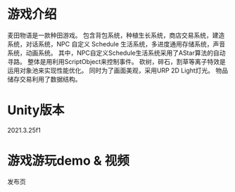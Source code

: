 # 游戏介绍
麦田物语是一款种田游戏。
包含背包系统，种植生长系统，商店交易系统，建造系统，对话系统，NPC 自定义 Schedule 生活系统，多进度通用存储系统，声音系统，动画系统。
其中，NPC自定义Schedule生活系统采用了AStar算法的自动寻路。
整体是用利用ScriptObject来控制事件。
砍树，碎石，割草等离子特效是运用对象池来实现性能优化。
同时为了画面美观，采用URP 2D Light灯光。
物品储存交易利用了数据结构。

# Unity版本
2021.3.25f1

# 游戏游玩demo & 视频
发布页
